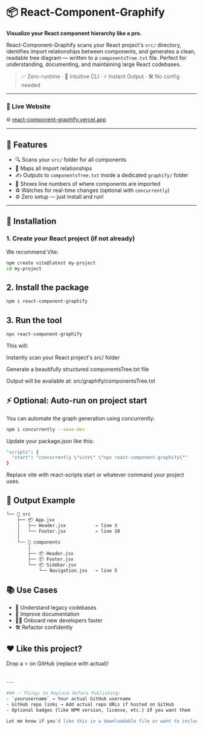 # 📦 React-Component-Graphify

**Visualize your React component hierarchy like a pro.**

React-Component-Graphify scans your React project's `src/` directory, identifies import relationships between components, and generates a clean, readable tree diagram — written to a `componentsTree.txt` file. Perfect for understanding, documenting, and maintaining large React codebases.

> ✅ Zero-runtime · 🧠 Intuitive CLI · ⚡ Instant Output · 🛠️ No config needed

---

### 📍 Live Website

🌐 [react-component-graphify.vercel.app](https://react-component-graphify.vercel.app/)

---

## 📖 Features

- 🔍 Scans your `src/` folder for all components
- 🔗 Maps all import relationships
- ✍️ Outputs to `componentsTree.txt` inside a dedicated `graphify/` folder
- 📁 Shows line numbers of where components are imported
- ♻️ Watches for real-time changes (optional with `concurrently`)
- ⚙️ Zero setup — just install and run!

---

## 🚀 Installation

### 1. Create your React project (if not already)

We recommend Vite:

```bash
npm create vite@latest my-project
cd my-project
```

## 2. Install the package

```bash
npm i react-component-graphify
```

## 3. Run the tool

```bash
npx react-component-graphify
```

This will:

Instantly scan your React project's src/ folder

Generate a beautifully structured componentsTree.txt file

Output will be available at:
src/graphify/componentsTree.txt

## ⚡ Optional: Auto-run on project start

You can automate the graph generation using concurrently:

```bash
npm i concurrently --save-dev
```

Update your package.json like this:

```bash
"scripts": {
  "start": "concurrently \"vite\" \"npx react-component-graphify\""
}
```

Replace vite with react-scripts start or whatever command your project uses.

## 🧾 Output Example

```bash
└── 📁 src
    ├── 📦 App.jsx
    │   ├── Header.jsx           ← line 3
    │   └── Footer.jsx           ← line 10
    │
    └── 📁 components
        |
        ├── 📦 Header.jsx
        ├── 📦 Footer.jsx
        └── 📦 Sidebar.jsx
            └── Navigation.jsx   ← line 5
```

## 📚 Use Cases

- 🧩 Understand legacy codebases
- 📓 Improve documentation
- 👨‍💻 Onboard new developers faster
- 🛠 Refactor confidently

## ❤️ Like this project?

Drop a ⭐ on GitHub (replace with actual)!

```bash

---

### ✅ Things to Replace Before Publishing:
- `yourusername` → Your actual GitHub username
- GitHub repo links → Add actual repo URLs if hosted on GitHub
- Optional badges (like NPM version, license, etc.) if you want them

Let me know if you'd like this in a downloadable file or want to include GIF demos, badges, or dark mode previews.
```
